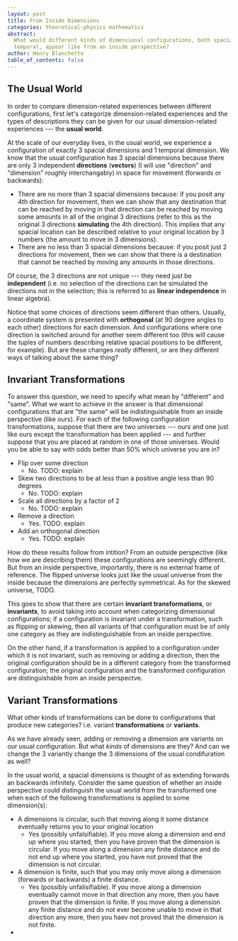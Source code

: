 ```yaml
---
layout: post
title: From Inside Dimensions
categories: theoretical-physics mathematics
abstract:
  What would different kinds of dimensional configurations, both spacial and
  temporal, appear like from an inside perspective?
author: Henry Blanchette
table_of_contents: false
---
```


## The Usual World

In order to compare dimension-related experiences between different
configurations, first let's categorize dimension-related experiences and the
types of descriptions they can be given for our usual dimension-related
experiences --- the **usual world**.

At the scale of our everyday lives, in the usual world, we experience a
configuration of exactly 3 spacial dimensions and 1 temporal dimension. We know
that the usual configuration has 3 spacial dimensions because there are only 3
independent **directions** (**vectors**) (I will use "direction" and "dimension"
roughly interchangably) in space for movement (forwards or backwards):

- There are no more than 3 spacial dimensions because: if you posit any 4th
  direction for movement, then we can show that any destination that can be
  reached by moving in that direction can be reached by moving some amounts in
  all of the original 3 directions (refer to this as the original 3 directions
  **simulating** the 4th direction). This implies that any spacial location can
  be described relative to your original location by 3 numbers (the amount to
  move in 3 dimensions).
- There are no less than 3 spacial dimensions because: if you posit just 2
  directions for movement, then we can show that there is a destination that
  cannot be reached by moving any amounts in those directions.

Of course, the 3 directions are not unique --- they need just be **independent**
(i.e. no selection of the directions can be simulated the directions not in the
selection; this is referred to as **linear independence** in linear algebra).

Notice that some choices of directions seem different than others. Usually, a
coordinate system is presented with **orthogonal** (at 90 degree angles to each
other) directions for each dimension. And configurations where one direction is
switched around for another seem different too (this will cause the tuples of
numbers describing relative spacial positions to be different, for example). But
are these changes _really_ different, or are they different ways of talking
about the same thing?

## Invariant Transformations

To answer this question, we need to specify what mean by "different" and "same".
What we want to achieve in the answer is that dimensional configurations that
are "the same" will be indistinguishable from an inside perspective (like ours).
For each of the following configuration transformations, suppose that there are
two universes --- ours and one just like ours except the transformation has been
applied --- and further suppose that you are placed at random in one of those
universes. Would you be able to say with odds better than 50% which universe you
are in?

- Flip over some direction
  - No. TODO: explain
- Skew two directions to be at less than a positive angle less than 90 degrees
  - No. TODO: explain
- Scale all directions by a factor of 2
  - No. TODO: explain
- Remove a direction
  - Yes. TODO: explain
- Add an orthogonal direction
  - Yes. TODO: explain

How do these results follow from intition? From an outside perspective (like how
we are describing them) these configurations are seemingly different. But from
an inside perspective, importantly, there is no external frame of reference. The
flipped universe looks just like the usual universe from the inside because the
dimensions are perfectly symmetrical. As for the skewed universe, TODO.

This goes to show that there are certain **invariant transformations**, or
**invariants**, to avoid taking into account when categorizing dimensional
configurations; if a configuration is invariant under a transformation, such as
flipping or skewing, then all variants of that configuration must be of only one
category as they are indistinguishable from an inside perspective.

On the other hand, if a transformation is applied to a configuration under which
it is not invariant, such as removing or adding a direction, then the original
configuration should be in a different category from the transformed
configuration; the original configuration and the transformed configuration are
distinguishable from an inside perspectve.

## Variant Transformations

What other kinds of transformations can be done to configurations that produce
new categories? i.e. variant **transformations** or **variants**.

As we have already seen, adding or removing a dimension are variants on our
usual configuration. But what _kinds_ of dimensions are they? And can we change
the 3 variantly change the 3 dimensions of the usual condifuration as well?

In the usual world, a spacial dimensions is thought of as extending forwards an
backwards infinitely. Consider the same question of whether an inside
perspective could distinguish the usual world from the transformed one when each
of the following transformations is applied to some dimension(s):

- A dimensions is circular, such that moving along it some distance eventually
  returns you to your original location
  - Yes (possibly unfalsifiable). If you move along a dimension and end up where
    you started, then you have proven that the dimension is circular. If you
    move along a dimension any finite distance and do not end up where you
    started, you have not proved that the dimension is not circular.
- A dimension is finite, such that you may only move along a dimension (forwards
  or backwards) a finite distance.
  - Yes (possibly unfalisifiable). If you move along a dimension eventually
    cannot move in that direction any more, then you have proven that the
    dimension is finite. If you move along a dimension any finite distance and
    do not ever become unable to move in that direction any more, then you haev
    not proved that the dimension is not finite.
-
